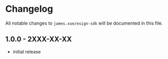 # Changelog

All notable changes to `james.xue/esign-sdk` will be documented in this file.

## 1.0.0 - 2XXX-XX-XX

- initial release
